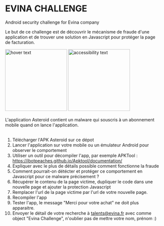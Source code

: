 # EVINA CHALLENGE
Android security challenge for Evina company

Le but de ce challenge est de découvrir le mécanisme de fraude d'une application et de trouver une solution en Javascript pour protéger la page de facturation.


<div>
<img src="http://int.evina.fr/Screenshot_20190503-112746.png" width="200" title="hover text">
<img src="http://int.evina.fr/Screenshot_20190503-112753.png" width="200" alt="accessibility text">
</div><br />
L'application Asteroid contient un malware qui souscris à un abonnement mobile quand on lance l'application.
<br /><br />


1. Télécharger l'APK Asteroid sur ce dépot
2. Lancer l'application sur votre mobile ou un émulateur Android pour observer le comportement 
3. Utiliser un outil pour décompiler l'app, par exemple APKTool : https://ibotpeaches.github.io/Apktool/documentation/
4. Expliquer avec le plus de détails possible comment fonctionne la fraude
5. Comment pourrait-on détécter et protéger ce comportement en Javascript pour ce malware précisement ?
6. Récupérer le contenu de la page victime, dupliquer le code dans une nouvelle page et ajouter la protection Javascript
7. Remplacer l'url de la page victime par l'url de votre nouvelle page.
8. Recompiler l'app
9. Tester l'app, le message "Merci pour votre achat" ne doit plus apparaitre.
10. Envoyer le détail de votre recherche à talents@evina.fr avec comme object "Evina Challenge", n'oublier pas de mettre votre nom, prénom :)






